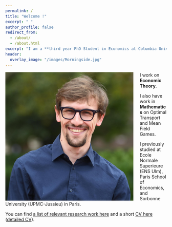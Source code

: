 ```yaml
---
permalink: /
title: "Welcome !"
excerpt: " "
author_profile: false
redirect_from: 
  - /about/
  - /about.html
excerpt: "I am a **third year PhD Student in Economics at Columbia University**, New York."
header:
  overlay_image: "/images/Morningside.jpg"
---
```


<img src="/images/Barilla_2.jpg" alt="drawing" width="400" height="400" style="float: left; padding-right:20px"/> 

I work on **Economic Theory**. 

I also have work in **Mathematics** on Optimal Transport and Mean Field Games.

I previously studied at Ecole Normale Superieure (ENS Ulm), Paris School of Economics, and Sorbonne University (UPMC-Jussieu) in Paris.

You can find [a list of relevant research work here](https://cesarbarilla.github.io/research/) and a short [CV here](https://cesarbarilla.github.io/cv/) ([detailed CV](https://cesarbarilla.github.io/files/CV_Barilla_2020_detailed.pdf)).

<!-- 
Publications
======

* <b> [A Mean-Field Game Model for the Evolution of Cities](http://cesarbarilla.github.io/research/mfg-cities) </b>  
with [Guillaume Carlier](https://www.ceremade.dauphine.fr/~carlier/) and Jean-Michel Lasry  
Forthcoming in [Journal of Dynamics and Games](https://www.aimsciences.org/article/doi/10.3934/jdg.2021017)


Work in Progress
======

* <b> The Dynamics of Conflict </b>  
with [Duarte Gonçalves](https://duartegoncalves.com) -->
